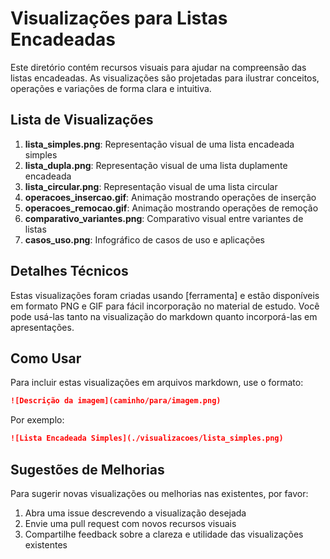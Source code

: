 # Visualizações para Listas Encadeadas

Este diretório contém recursos visuais para ajudar na compreensão das listas encadeadas. As visualizações são projetadas para ilustrar conceitos, operações e variações de forma clara e intuitiva.

## Lista de Visualizações

1. **lista_simples.png**: Representação visual de uma lista encadeada simples
2. **lista_dupla.png**: Representação visual de uma lista duplamente encadeada
3. **lista_circular.png**: Representação visual de uma lista circular
4. **operacoes_insercao.gif**: Animação mostrando operações de inserção
5. **operacoes_remocao.gif**: Animação mostrando operações de remoção
6. **comparativo_variantes.png**: Comparativo visual entre variantes de listas
7. **casos_uso.png**: Infográfico de casos de uso e aplicações

## Detalhes Técnicos

Estas visualizações foram criadas usando [ferramenta] e estão disponíveis em formato PNG e GIF para fácil incorporação no material de estudo. Você pode usá-las tanto na visualização do markdown quanto incorporá-las em apresentações.

## Como Usar

Para incluir estas visualizações em arquivos markdown, use o formato:

```markdown
![Descrição da imagem](caminho/para/imagem.png)
```

Por exemplo:

```markdown
![Lista Encadeada Simples](./visualizacoes/lista_simples.png)
```

## Sugestões de Melhorias

Para sugerir novas visualizações ou melhorias nas existentes, por favor:

1. Abra uma issue descrevendo a visualização desejada
2. Envie uma pull request com novos recursos visuais
3. Compartilhe feedback sobre a clareza e utilidade das visualizações existentes 